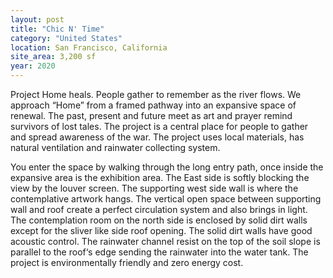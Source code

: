 ```yaml
---
layout: post
title: "Chic N' Time"
category: "United States"
location: San Francisco, California
site_area: 3,200 sf
year: 2020
---
```


Project Home heals. People gather to remember as the river flows. We approach “Home” from a framed pathway into an expansive space of renewal. The past, present and future meet as art and prayer remind survivors of lost tales. The project is a central place for people to gather and spread awareness of the war. The project uses local materials, has natural ventilation and rainwater collecting system.

You enter the space by walking through the long entry path, once inside the expansive area is the exhibition area. The East side is softly blocking the view by the louver screen. The supporting west side wall is where the contemplative artwork hangs. The vertical open space between supporting wall and roof create a perfect circulation system and also brings in light. The contemplation room on the north side is enclosed by solid dirt walls except for the sliver like side roof opening. The solid dirt walls have good acoustic control. The rainwater channel resist on the top of the soil slope is parallel to the roof‘s edge sending the rainwater into the water tank. The project is environmentally friendly and zero energy cost.

